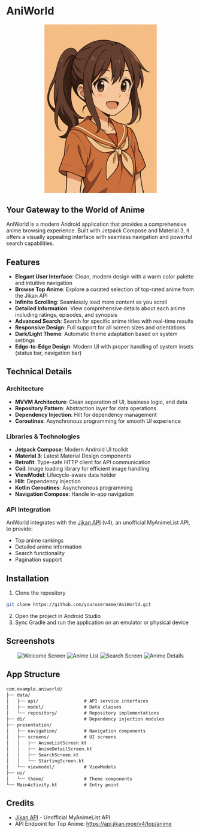 # AniWorld

<p align="center">
  <img src="app/src/main/res/drawable/firstimage.png" width="300" alt="AniWorld Banner">
</p>

## Your Gateway to the World of Anime

AniWorld is a modern Android application that provides a comprehensive anime browsing experience. Built with Jetpack Compose and Material 3, it offers a visually appealing interface with seamless navigation and powerful search capabilities.

## Features

- **Elegant User Interface**: Clean, modern design with a warm color palette and intuitive navigation
- **Browse Top Anime**: Explore a curated selection of top-rated anime from the Jikan API
- **Infinite Scrolling**: Seamlessly load more content as you scroll
- **Detailed Information**: View comprehensive details about each anime including ratings, episodes, and synopsis
- **Advanced Search**: Search for specific anime titles with real-time results
- **Responsive Design**: Full support for all screen sizes and orientations
- **Dark/Light Theme**: Automatic theme adaptation based on system settings
- **Edge-to-Edge Design**: Modern UI with proper handling of system insets (status bar, navigation bar)

## Technical Details

### Architecture

- **MVVM Architecture**: Clean separation of UI, business logic, and data
- **Repository Pattern**: Abstraction layer for data operations
- **Dependency Injection**: Hilt for dependency management
- **Coroutines**: Asynchronous programming for smooth UI experience

### Libraries & Technologies

- **Jetpack Compose**: Modern Android UI toolkit
- **Material 3**: Latest Material Design components
- **Retrofit**: Type-safe HTTP client for API communication
- **Coil**: Image loading library for efficient image handling
- **ViewModel**: Lifecycle-aware data holder
- **Hilt**: Dependency injection
- **Kotlin Coroutines**: Asynchronous programming
- **Navigation Compose**: Handle in-app navigation

### API Integration

AniWorld integrates with the [Jikan API](https://jikan.moe/) (v4), an unofficial MyAnimeList API, to provide:

- Top anime rankings
- Detailed anime information
- Search functionality
- Pagination support

## Installation

1. Clone the repository
```bash
git clone https://github.com/yourusername/AniWorld.git
```

2. Open the project in Android Studio
3. Sync Gradle and run the application on an emulator or physical device

## Screenshots

<p align="center">
  <img src="screenshots/welcome_screen.png" width="200" alt="Welcome Screen">
  <img src="screenshots/anime_list.png" width="200" alt="Anime List">
  <img src="screenshots/search_screen.png" width="200" alt="Search Screen">
  <img src="screenshots/anime_details.png" width="200" alt="Anime Details">
</p>

## App Structure

```
com.example.aniworld/
├── data/
│   ├── api/                 # API service interfaces
│   ├── model/               # Data classes
│   └── repository/          # Repository implementations
├── di/                      # Dependency injection modules
├── presentation/
│   ├── navigation/          # Navigation components
│   ├── screens/             # UI screens
│   │   ├── AnimeListScreen.kt
│   │   ├── AnimeDetailScreen.kt
│   │   ├── SearchScreen.kt
│   │   └── StartingScreen.kt
│   └── viewmodel/           # ViewModels
├── ui/
│   └── theme/               # Theme components
└── MainActivity.kt          # Entry point
```



## Credits

- [Jikan API](https://jikan.moe/) - Unofficial MyAnimeList API
- API Endpoint for Top Anime: https://api.jikan.moe/v4/top/anime
